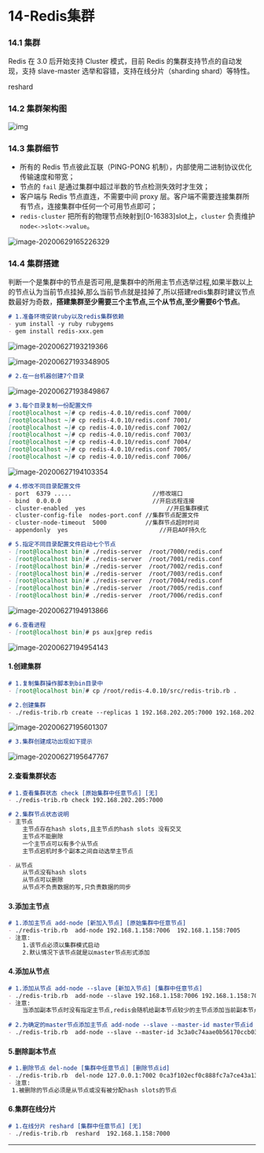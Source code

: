 # 14-Redis集群

### 14.1 集群

Redis 在 3.0 后开始支持 Cluster 模式，目前 Redis 的集群支持节点的自动发现，支持 slave-master 选举和容错，支持在线分片（sharding shard）等特性。

reshard

### 14.2 集群架构图

![img](https://tva1.sinaimg.cn/large/008i3skNgy1gwtozlpzpkj311b0u0jtr.jpg)

### 14.3 集群细节


- 所有的 Redis 节点彼此互联（PING-PONG 机制），内部使用二进制协议优化传输速度和带宽；
- 节点的 `fail` 是通过集群中超过半数的节点检测失效时才生效；
- 客户端与 Redis 节点直连，不需要中间 proxy 层。客户端不需要连接集群所有节点，连接集群中任何一个可用节点即可；
- `redis-cluster` 把所有的物理节点映射到[0-16383]slot上，`cluster` 负责维护 `node<->slot<->value`。

![image-20200629165226329](https://tva1.sinaimg.cn/large/008i3skNgy1gwtozq0fu2j31520u0wkr.jpg)

### 14.4 集群搭建

判断一个是集群中的节点是否可用,是集群中的所用主节点选举过程,如果半数以上的节点认为当前节点挂掉,那么当前节点就是挂掉了,所以搭建redis集群时建议节点数最好为奇数，**搭建集群至少需要三个主节点,三个从节点,至少需要6个节点**。

```markdown
# 1.准备环境安装ruby以及redis集群依赖
- yum install -y ruby rubygems
- gem install redis-xxx.gem

```

![image-20200627193219366](https://tva1.sinaimg.cn/large/008i3skNgy1gwtozoxbvuj31ke0b4wis.jpg)

![image-20200627193348905](https://tva1.sinaimg.cn/large/008i3skNgy1gwtozqql00j31iq01i74e.jpg)

```markdown
# 2.在一台机器创建7个目录
```

![image-20200627193849867](https://tva1.sinaimg.cn/large/008i3skNgy1gwtozmc5ojj32cs0o2n3c.jpg)

```markdown
# 3.每个目录复制一份配置文件
[root@localhost ~]# cp redis-4.0.10/redis.conf 7000/
[root@localhost ~]# cp redis-4.0.10/redis.conf 7001/
[root@localhost ~]# cp redis-4.0.10/redis.conf 7002/
[root@localhost ~]# cp redis-4.0.10/redis.conf 7003/
[root@localhost ~]# cp redis-4.0.10/redis.conf 7004/
[root@localhost ~]# cp redis-4.0.10/redis.conf 7005/
[root@localhost ~]# cp redis-4.0.10/redis.conf 7006/
```

![image-20200627194103354](https://tva1.sinaimg.cn/large/008i3skNgy1gwtozkpkl8j31wa0a041g.jpg)

```markdown
# 4.修改不同目录配置文件
- port 	6379 .....                		 //修改端口
- bind  0.0.0.0                   		 //开启远程连接
- cluster-enabled  yes 	        			 //开启集群模式
- cluster-config-file  nodes-port.conf //集群节点配置文件
- cluster-node-timeout  5000      	   //集群节点超时时间
- appendonly  yes   		               //开启AOF持久化

# 5.指定不同目录配置文件启动七个节点
- [root@localhost bin]# ./redis-server  /root/7000/redis.conf
- [root@localhost bin]# ./redis-server  /root/7001/redis.conf
- [root@localhost bin]# ./redis-server  /root/7002/redis.conf
- [root@localhost bin]# ./redis-server  /root/7003/redis.conf
- [root@localhost bin]# ./redis-server  /root/7004/redis.conf
- [root@localhost bin]# ./redis-server  /root/7005/redis.conf
- [root@localhost bin]# ./redis-server  /root/7006/redis.conf
```

![image-20200627194913866](https://tva1.sinaimg.cn/large/008i3skNgy1gwtozny7v4j31o70u0k3s.jpg)

```markdown
# 6.查看进程
- [root@localhost bin]# ps aux|grep redis
```

![image-20200627194954143](https://tva1.sinaimg.cn/large/008i3skNgy1gwtozhd53bj32eo0ewgs8.jpg)

#### 1.创建集群

```markdown
# 1.复制集群操作脚本到bin目录中
- [root@localhost bin]# cp /root/redis-4.0.10/src/redis-trib.rb .

# 2.创建集群
- ./redis-trib.rb create --replicas 1 192.168.202.205:7000 192.168.202.205:7001 192.168.202.205:7002 192.168.202.205:7003 192.168.202.205:7004 192.168.202.205:7005
```

![image-20200627195601307](https://tva1.sinaimg.cn/large/008i3skNgy1gwtozibvpgj31so0u07e4.jpg)

```markdown
# 3.集群创建成功出现如下提示
```

![image-20200627195647767](https://tva1.sinaimg.cn/large/008i3skNgy1gwtozjnmwyj31cs0u0n4m.jpg)

#### 2.查看集群状态

```markdown
# 1.查看集群状态 check [原始集群中任意节点] [无]
- ./redis-trib.rb check 192.168.202.205:7000

# 2.集群节点状态说明
- 主节点 
	主节点存在hash slots,且主节点的hash slots 没有交叉
	主节点不能删除
	一个主节点可以有多个从节点
	主节点宕机时多个副本之间自动选举主节点

- 从节点
	从节点没有hash slots
	从节点可以删除
	从节点不负责数据的写,只负责数据的同步
```

#### 3.添加主节点

```markdown
# 1.添加主节点 add-node [新加入节点] [原始集群中任意节点]
- ./redis-trib.rb  add-node 192.168.1.158:7006  192.168.1.158:7005
- 注意:
	1.该节点必须以集群模式启动
	2.默认情况下该节点就是以master节点形式添加
```

#### 4.添加从节点

```markdown
# 1.添加从节点 add-node --slave [新加入节点] [集群中任意节点]
- ./redis-trib.rb  add-node --slave 192.168.1.158:7006 192.168.1.158:7000
- 注意:
	当添加副本节点时没有指定主节点,redis会随机给副本节点较少的主节点添加当前副本节点
	
# 2.为确定的master节点添加主节点 add-node --slave --master-id master节点id [新加入节点] [集群任意节点]
- ./redis-trib.rb  add-node --slave --master-id 3c3a0c74aae0b56170ccb03a76b60cfe7dc1912e 127.0.0.1:7006  127.0.0.1:7000
```

#### 5.删除副本节点

```markdown
# 1.删除节点 del-node [集群中任意节点] [删除节点id]
- ./redis-trib.rb  del-node 127.0.0.1:7002 0ca3f102ecf0c888fc7a7ce43a13e9be9f6d3dd1
- 注意:
 1.被删除的节点必须是从节点或没有被分配hash slots的节点
```

#### 6.集群在线分片

```markdown
# 1.在线分片 reshard [集群中任意节点] [无]
- ./redis-trib.rb  reshard  192.168.1.158:7000
```

----

## 